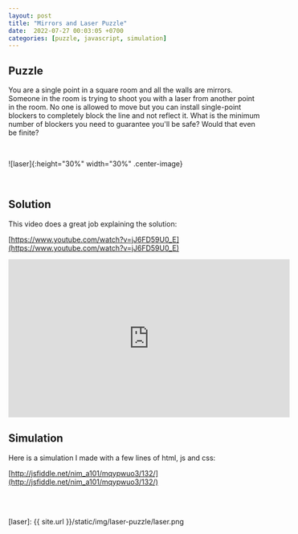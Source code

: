 ```yaml
---
layout: post
title: "Mirrors and Laser Puzzle"
date:  2022-07-27 00:03:05 +0700
categories: [puzzle, javascript, simulation]
---
```



## Puzzle

You are a single point in a square room and all the walls are mirrors. Someone in the room is trying to shoot you with a laser from another point in the room. No one is allowed to move but you can install single-point blockers to completely block the line and not reflect it. What is the minimum number of blockers you need to guarantee you'll be safe? Would that even be finite?

<br/>

![laser]{:height="30%" width="30%" .center-image}


<br/>

## Solution

This video does a great job explaining the solution:

[https://www.youtube.com/watch?v=jJ6FD59U0_E](https://www.youtube.com/watch?v=jJ6FD59U0_E)


<iframe width="560" height="315" src="https://www.youtube.com/embed/jJ6FD59U0_E" title="YouTube video player" frameborder="0" allow="accelerometer; autoplay; clipboard-write; encrypted-media; gyroscope; picture-in-picture" allowfullscreen></iframe>

<br/>

## Simulation

Here is a simulation I made with a few lines of html, js and css: 

[http://jsfiddle.net/nim_a101/mqypwuo3/132/](http://jsfiddle.net/nim_a101/mqypwuo3/132/)

<br/>

<div class="jsfiddle">
    <script async src="//jsfiddle.net/mqypwuo3/132/embed/result/dark/"></script>
</div>

<br/>

[laser]: {{ site.url }}/static/img/laser-puzzle/laser.png

